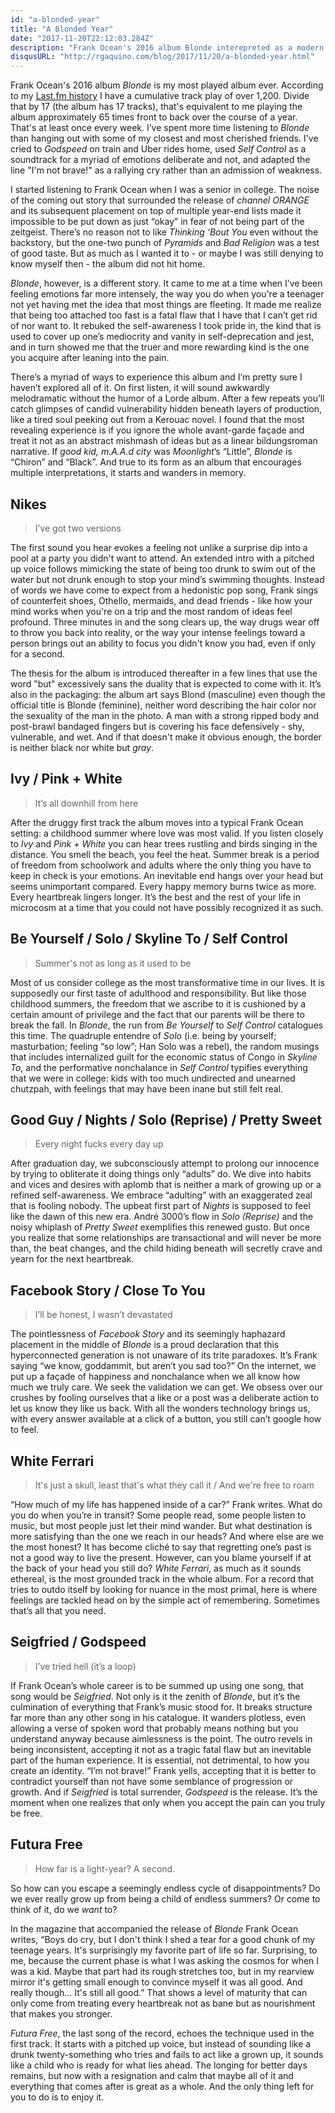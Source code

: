 ```yaml
---
id: "a-blonded-year"
title: "A Blonded Year"
date: "2017-11-20T22:12:03.284Z"
description: "Frank Ocean's 2016 album Blonde interepreted as a modern day bildungsroman."
disqusURL: "http://rgaquino.com/blog/2017/11/20/a-blonded-year.html"
---
```


Frank Ocean's 2016 album _Blonde_ is my most played album ever. According to my [Last.fm history](https://www.last.fm/user/aquinorg/library/albums) I have a cumulative track play of over 1,200. Divide that by 17 (the album has 17 tracks), that's equivalent to me playing the album approximately 65 times front to back over the course of a year. That's at least once every week. I’ve spent more time listening to _Blonde_ than hanging out with some of my closest and most cherished friends. I've cried to _Godspeed_ on train and Uber rides home, used _Self Control_ as a soundtrack for a myriad of emotions deliberate and not, and adapted the line "I'm not brave!" as a rallying cry rather than an admission of weakness.

I started listening to Frank Ocean when I was a senior in college. The noise of the coming out story that surrounded the release of _channel ORANGE_ and its subsequent placement on top of multiple year-end lists made it impossible to be put down as just “okay” in fear of not being part of the zeitgeist. There’s no reason not to like _Thinking ‘Bout You_ even without the backstory, but the one-two punch of _Pyramids_ and _Bad Religion_ was a test of good taste. But as much as I wanted it to - or maybe I was still denying to know myself then - the album did not hit home.

_Blonde_, however, is a different story. It came to me at a time when I’ve been feeling emotions far more intensely, the way you do when you're a teenager not yet having met the idea that most things are fleeting. It made me realize that being too attached too fast is a fatal flaw that I have that I can’t get rid of nor want to. It rebuked the self-awareness I took pride in, the kind that is used to cover up one’s mediocrity and vanity in self-deprecation and jest, and in turn showed me that the truer and more rewarding kind is the one you acquire after leaning into the pain.

There’s a myriad of ways to experience this album and I’m pretty sure I haven’t explored all of it. On first listen, it will sound awkwardly melodramatic without the humor of a Lorde album. After a few repeats you’ll catch glimpses of candid vulnerability hidden beneath layers of production, like a tired soul peeking out from a Kerouac novel. I found that the most revealing experience is if you ignore the whole avant-garde façade and treat it not as an abstract mishmash of ideas but as a linear bildungsroman narrative. If _good kid, m.A.A.d city_ was _Moonlight_’s “Little”, _Blonde_ is “Chiron” and “Black”. And true to its form as an album that encourages multiple interpretations, it starts and wanders in memory.

## Nikes

> I’ve got two versions

The first sound you hear evokes a feeling not unlike a surprise dip into a pool at a party you didn't want to attend. An extended intro with a pitched up voice follows mimicking the state of being too drunk to swim out of the water but not drunk enough to stop your mind’s swimming thoughts. Instead of words we have come to expect from a hedonistic pop song, Frank sings of counterfeit shoes, Othello, mermaids, and dead friends - like how your mind works when you're on a trip and the most random of ideas feel profound. Three minutes in and the song clears up, the way drugs wear off to throw you back into reality, or the way your intense feelings toward a person brings out an ability to focus you didn't know you had, even if only for a second.

The thesis for the album is introduced thereafter in a few lines that use the word "but" excessively sans the duality that is expected to come with it. It’s also in the packaging: the album art says Blond (masculine) even though the official title is Blonde (feminine), neither word describing the hair color nor the sexuality of the man in the photo. A man with a strong ripped body and post-brawl bandaged fingers but is covering his face defensively - shy, vulnerable, and wet. And if that doesn't make it obvious enough, the border is neither black nor white but _gray_.

## Ivy / Pink + White

> It’s all downhill from here

After the druggy first track the album moves into a typical Frank Ocean setting: a childhood summer where love was most valid. If you listen closely to _Ivy_ and _Pink + White_ you can hear trees rustling and birds singing in the distance. You smell the beach, you feel the heat. Summer break is a period of freedom from schoolwork and adults where the only thing you have to keep in check is your emotions. An inevitable end hangs over your head but seems unimportant compared. Every happy memory burns twice as more. Every heartbreak lingers longer. It’s the best and the rest of your life in microcosm at a time that you could not have possibly recognized it as such.

## Be Yourself / Solo / Skyline To / Self Control

> Summer's not as long as it used to be

Most of us consider college as the most transformative time in our lives. It is supposedly our first taste of adulthood and responsibility. But like those childhood summers, the freedom that we ascribe to it is cushioned by a certain amount of privilege and the fact that our parents will be there to break the fall. In _Blonde_, the run from _Be Yourself_ to _Self Control_ catalogues this time. The quadruple entendre of _Solo_ (i.e. being by yourself; masturbation; feeling “so low”; Han Solo was a rebel), the random musings that includes internalized guilt for the economic status of Congo in _Skyline To_, and the performative nonchalance in _Self Control_ typifies everything that we were in college: kids with too much undirected and unearned chutzpah, with feelings that may have been inane but still felt real.

## Good Guy / Nights / Solo (Reprise) / Pretty Sweet

> Every night fucks every day up

After graduation day, we subconsciously attempt to prolong our innocence by trying to obliterate it doing things only “adults” do. We dive into habits and vices and desires with aplomb that is neither a mark of growing up or a refined self-awareness. We embrace “adulting” with an exaggerated zeal that is fooling nobody. The upbeat first part of _Nights_ is supposed to feel like the dawn of this new era. André 3000’s flow in _Solo (Reprise)_ and the noisy whiplash of _Pretty Sweet_ exemplifies this renewed gusto. But once you realize that some relationships are transactional and will never be more than, the beat changes, and the child hiding beneath will secretly crave and yearn for the next heartbreak.

## Facebook Story / Close To You

> I’ll be honest, I wasn’t devastated

The pointlessness of _Facebook Story_ and its seemingly haphazard placement in the middle of _Blonde_ is a proud declaration that this hyperconnected generation is not unaware of its trite paradoxes. It’s Frank saying “we know, goddammit, but aren’t you sad too?” On the internet, we put up a façade of happiness and nonchalance when we all know how much we truly care. We seek the validation we can get. We obsess over our crushes by fooling ourselves that a like or a post was a deliberate action to let us know they like us back. With all the wonders technology brings us, with every answer available at a click of a button, you still can’t google how to feel.

## White Ferrari

> It's just a skull, least that's what they call it / And we're free to roam

“How much of my life has happened inside of a car?” Frank writes. What do you do when you’re in transit? Some people read, some people listen to music, but most people just let their mind wander. But what destination is more satisfying than the one we reach in our heads? And where else are we the most honest? It has become cliché to say that regretting one’s past is not a good way to live the present. However, can you blame yourself if at the back of your head you still do? _White Ferrari_, as much as it sounds ethereal, is the most grounded track in the whole album. For a record that tries to outdo itself by looking for nuance in the most primal, here is where feelings are tackled head on by the simple act of remembering. Sometimes that’s all that you need.

## Seigfried / Godspeed

> I’ve tried hell (it’s a loop)

If Frank Ocean’s whole career is to be summed up using one song, that song would be _Seigfried_. Not only is it the zenith of _Blonde_, but it’s the culmination of everything that Frank’s music stood for. It breaks structure far more than any other song in his catalogue. It wanders plotless, even allowing a verse of spoken word that probably means nothing but you understand anyway because aimlessness is the point. The outro revels in being inconsistent, accepting it not as a tragic fatal flaw but an inevitable part of the human experience. It is essential, not detrimental, to how you create an identity. “I’m not brave!” Frank yells, accepting that it is better to contradict yourself than not have some semblance of progression or growth. And if _Seigfried_ is total surrender, _Godspeed_ is the release. It’s the moment when one realizes that only when you accept the pain can you truly be free.

## Futura Free

> How far is a light-year? A second.

So how can you escape a seemingly endless cycle of disappointments? Do we ever really grow up from being a child of endless summers? Or come to think of it, do we _want_ to?

In the magazine that accompanied the release of _Blonde_ Frank Ocean writes, “Boys do cry, but I don't think I shed a tear for a good chunk of my teenage years. It's surprisingly my favorite part of life so far. Surprising, to me, because the current phase is what I was asking the cosmos for when I was a kid. Maybe that part had its rough stretches too, but in my rearview mirror it's getting small enough to convince myself it was all good. And really though... It's still all good.” That shows a level of maturity that can only come from treating every heartbreak not as bane but as nourishment that makes you stronger.

_Futura Free_, the last song of the record, echoes the technique used in the first track. It starts with a pitched up voice, but instead of sounding like a drunk twenty-something who tries and fails to act like a grown up, it sounds like a child who is ready for what lies ahead. The longing for better days remains, but now with a resignation and calm that maybe all of it and everything that comes after is great as a whole. And the only thing left for you to do is to enjoy it.
